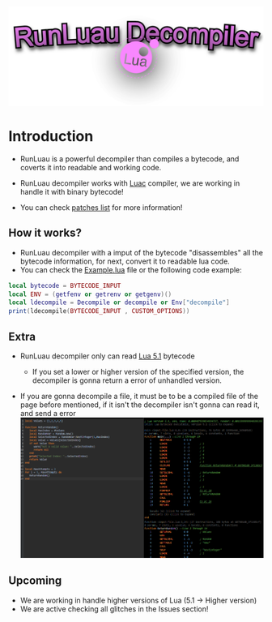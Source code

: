 ![Main](/imgs/runluau_dec.png "RunLuau Introduction")
# Introduction

- RunLuau is a powerful decompiler than compiles a bytecode, and coverts it into readable and working code.

- RunLuau decompiler works with [Luac](https://luac.nl) compiler, we are working in handle it with binary bytecode!
- You can check [patches list](/RepPatches.md) for more information!

## How it works?

- RunLuau decompiler with a imput of the bytecode "disassembles" all the bytecode information, for next, convert it to readable lua code.
- You can check the [Example.lua](/example.lua) file or the following code example:
```lua
local bytecode = BYTECODE_INPUT
local ENV = (getfenv or getrenv or getgenv)()
local ldecompile = Decompile or decompile or Env["decompile"]
print(ldecompile(BYTECODE_INPUT , CUSTOM_OPTIONS))
```

## Extra

- RunLuau decompiler only can read [Lua 5.1](https://www.lua.org/manual/5.1/) bytecode
  - If you set a lower or higher version of the specified version, the decompiler is gonna return a error of unhandled version.

- If you are gonna decompile a file, it must be to be a compiled file of the page before mentioned, if it isn't the decompiler isn't gonna can read it, and send a error
![CompileExample](/imgs/compilexample.png)

## Upcoming
- We are working in handle higher versions of Lua (5.1 -> Higher version)
- We are active checking all glitches in the Issues section!